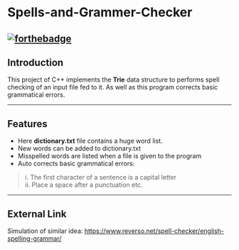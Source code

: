 # Spells-and-Grammer-Checker
[![forthebadge](https://forthebadge.com/images/badges/made-with-c-plus-plus.svg)](https://forthebadge.com)
---
Introduction
---

This project of C++ implements the <b>Trie</b> data structure to performs spell checking of an input file fed to it. As well as this program corrects basic grammatical errors.

---
Features
---

- Here <b>dictionary.txt</b> file contains a huge word list.
- New words can be added to dictionary.txt 
- Misspelled words are listed when a file is given to the program 
- Auto corrects basic grammatical errors:
> i. The first character of a sentence is a capital letter <br> 
> ii. Place a space after a punctuation etc. 

---
External Link
---

Simulation of similar idea: https://www.reverso.net/spell-checker/english-spelling-grammar/
